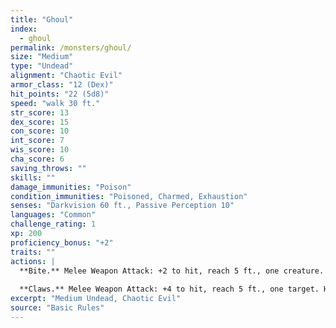 ```yaml
---
title: "Ghoul"
index:
  - ghoul
permalink: /monsters/ghoul/
size: "Medium"
type: "Undead"
alignment: "Chaotic Evil"
armor_class: "12 (Dex)"
hit_points: "22 (5d8)"
speed: "walk 30 ft."
str_score: 13
dex_score: 15
con_score: 10
int_score: 7
wis_score: 10
cha_score: 6
saving_throws: ""
skills: ""
damage_immunities: "Poison"
condition_immunities: "Poisoned, Charmed, Exhaustion"
senses: "Darkvision 60 ft., Passive Perception 10"
languages: "Common"
challenge_rating: 1
xp: 200
proficiency_bonus: "+2"
traits: ""
actions: |
  **Bite.** Melee Weapon Attack: +2 to hit, reach 5 ft., one creature. Hit: 9 (2d6 + 2) piercing damage.
  
  **Claws.** Melee Weapon Attack: +4 to hit, reach 5 ft., one target. Hit: 7 (2d4 + 2) slashing damage. If the target is a creature other than an elf or undead, it must succeed on a DC 10 Constitution saving throw or be paralyzed for 1 minute. The target can repeat the saving throw at the end of each of its turns, ending the effect on itself on a success.
excerpt: "Medium Undead, Chaotic Evil"
source: "Basic Rules"
---
```

